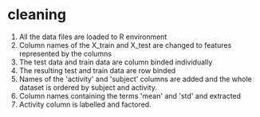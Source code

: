 # cleaning

1. All the data files are loaded to R environment
2. Column names of the X_train and X_test are changed to features represented by the columns
3. The test data and train data are column binded individually
4. The resulting test and train data are row binded
5. Names of the 'activity' and 'subject' columns are added and the whole dataset is ordered by subject and activity.
6. Column names containing the terms 'mean' and 'std' and extracted
7. Activity column is labelled and factored. 
